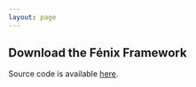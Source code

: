 ```yaml
---
layout: page
---
```


## Download the Fénix Framework

Source code is available [here][FF2].

[FF2]: http://www.github.com/fenix-framework/fenix-framework/tree/master-ff2

